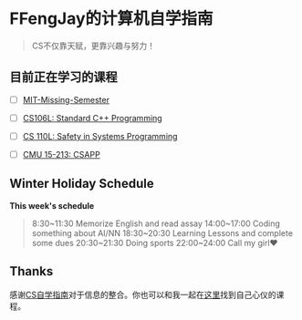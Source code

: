 # FFengJay的计算机自学指南

> CS不仅靠天赋，更靠兴趣与努力！

## 目前正在学习的课程

- [ ] [MIT-Missing-Semester](https://missing.csail.mit.edu/)

- [ ] [CS106L: Standard C++ Programming](http://web.stanford.edu/class/cs106l/)

- [ ] [CS 110L: Safety in Systems Programming](https://reberhardt.com/cs110l/spring-2020/)

- [ ] [CMU 15-213: CSAPP](http://csapp.cs.cmu.edu/)

## Winter Holiday Schedule

**This week's schedule**

> 8:30~11:30  Memorize English and read assay
> 14:00~17:00 Coding something about AI/NN
> 18:30~20:30 Learning Lessons and complete some dues
> 20:30~21:30 Doing sports
> 22:00~24:00 Call my girl♥ 

## Thanks

感谢[CS自学指南](https://github.com/PKUFlyingPig/cs-self-learning)对于信息的整合。你也可以和我一起在[这里](https://csdiy.wiki/)找到自己心仪的课程。

